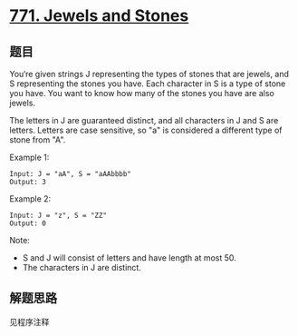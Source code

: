 # [771. Jewels and Stones](https://leetcode.com/problems/jewels-and-stones/)

## 题目

You‘re given strings J representing the types of stones that are jewels, and S representing the stones you have. Each character in S is a type of stone you have. You want to know how many of the stones you have are also jewels.

The letters in J are guaranteed distinct, and all characters in J and S are letters. Letters are case sensitive, so "a" is considered a different type of stone from "A".

Example 1:

```text
Input: J = "aA", S = "aAAbbbb"
Output: 3
```

Example 2:

```text
Input: J = "z", S = "ZZ"
Output: 0
```

Note:

- S and J will consist of letters and have length at most 50.
- The characters in J are distinct.

## 解题思路

见程序注释
